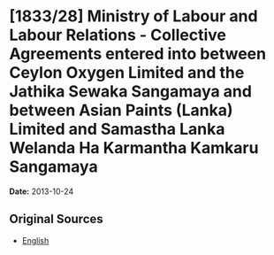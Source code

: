 # [1833/28] Ministry of Labour and Labour Relations - Collective Agreements entered into between Ceylon Oxygen Limited and the Jathika Sewaka Sangamaya and between Asian Paints (Lanka) Limited and Samastha Lanka Welanda Ha Karmantha Kamkaru Sangamaya

**Date:** 2013-10-24

## Original Sources

- [English](https://documents.gov.lk/view/extra-gazettes/2013/10/1833-28_E.pdf)
